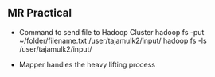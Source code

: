 ## MR Practical

- Command to send file to Hadoop Cluster
hadoop fs -put ~/folder/filename.txt /user/tajamulk2/input/
hadoop fs -ls /user/tajamulk2/input/

- Mapper handles the heavy lifting process